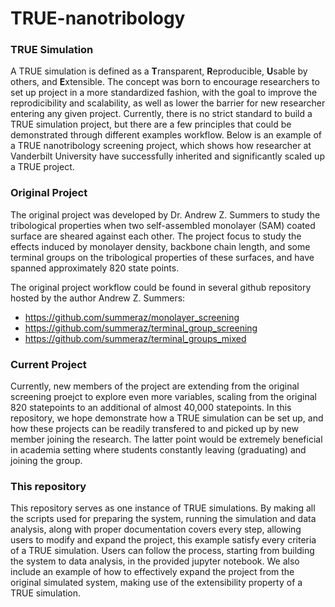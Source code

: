 # TRUE-nanotribology

### TRUE Simulation
A TRUE simulation is defined as a **T**ransparent, **R**eproducible, **U**sable by others, and **E**xtensible. The concept was born to encourage researchers to set up project in a more standardized fashion, with the goal to improve the reprodicibility and scalability, as well as lower the barrier for new researcher entering any given project. Currently, there is no strict standard to build a TRUE simulation project, but there are a few principles that could be demonstrated through different examples workflow. Below is an example of a TRUE nanotribology screening project, which shows how researcher at Vanderbilt University have successfully inherited and significantly scaled up a TRUE project. 

### Original Project
The original project was developed by Dr. Andrew Z. Summers to study the tribological properties when two self-assembled monolayer (SAM) coated surface are sheared against each other. The project focus to study the effects induced by monolayer density, backbone chain length, and some terminal groups on the tribological properties of these surfaces, and have spanned approximately 820 state points.

The original project workflow could be found in several github repository hosted by the author Andrew Z. Summers:
- https://github.com/summeraz/monolayer_screening
- https://github.com/summeraz/terminal_group_screening
- https://github.com/summeraz/terminal_groups_mixed

### Current Project
Currently, new members of the project are extending from the original screening proejct to explore even more variables, scaling from the original 820 statepoints to an additional of almost 40,000 statepoints. In this repository, we hope demonstrate how a TRUE simulation can be set up, and how these projects can be readily transfered to and picked up by new member joining the research. The latter point would be extremely beneficial in academia setting where students constantly leaving (graduating) and joining the group.

### This repository
This repository serves as one instance of TRUE simulations. By making all the scripts used for preparing the system, running the simulation and data analysis, along with proper documentation covers every step, allowing users to modify and expand the project, this example satisfy every criteria of a TRUE simulation. Users can follow the process, starting from building the system to data analysis, in the provided jupyter notebook. We also include an example of how to effectively expand the project from the original simulated system, making use of the extensibility property of a TRUE simulation. 
